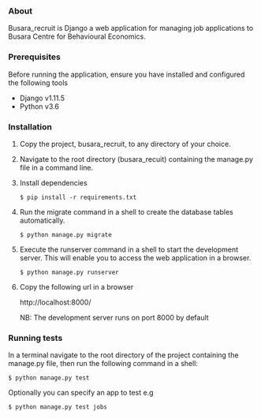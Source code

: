 
### About
Busara_recruit is Django a web application for managing job applications to Busara Centre for Behavioural Economics. 


### Prerequisites
Before running the application, ensure you have installed and configured
the following tools

- Django v1.11.5
- Python v3.6


### Installation
1. Copy the project, busara_recruit, to any directory of your choice.

2. Navigate to the root directory (busara_recuit) containing the manage.py file in a command line.

3. Install dependencies

   ```
   $ pip install -r requirements.txt
   ```
 
4. Run the migrate command in a shell to create the database tables automatically.

   ```
   $ python manage.py migrate
   ```


   
5. Execute the runserver command in a shell to start the development server. This will enable you to access
   the web application in a browser.

   ```
   $ python manage.py runserver
   ```


   
6. Copy the following url in a browser
   
   http://localhost:8000/
   
   NB: The development server runs on port 8000 by default   
   
### Running tests

In a terminal navigate to the root directory of the project containing the manage.py file,
then run the following command in a shell:

  ```
  $ python manage.py test
  ```

Optionally you can specify an app to test
e.g

  ```
  $ python manage.py test jobs
  ```
